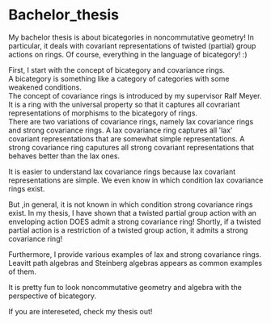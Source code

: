 # Bachelor_thesis
My bachelor thesis is about bicategories in noncommutative geometry! 
In particular, it deals with covariant representations of twisted (partial) group actions on rings.
Of course, everything in the language of bicategory! :)

First, I start with the concept of bicategory and covariance rings.   
A bicategory is something like a category of categories with some weakened conditions.  
The concept of covariance rings is introduced by my supervisor Ralf Meyer.
It is a ring with the universal property so that it captures all covrariant representations of morphisms to the bicategory of rings.  
There are two variations of covariance rings, namely lax covariance rings and strong covariance rings.
A lax covariance ring captures all 'lax' covariant representations that are somewhat simple representations.
A strong covariance ring caputures all strong covariant representations that behaves better than the lax ones.

It is easier to understand lax covariance rings because lax covariant representations are simple.
We even know in which condition lax covariance rings exist.


But ,in general, it is not known in which condition strong covariance rings exist.
In my thesis, I have shown that a twisted partial group action with an enveloping action DOES admit a strong covariance ring!
Shortly, if a twisted partial action is a restriction of a twisted group action, it admits a strong covariance ring!


Furthermore, I provide various examples of lax and strong covariance rings.
Leavitt path algebras and Steinberg algebras appears as common examples of them.

It is pretty fun to look noncommutative geometry and algebra with the perspective of bicategory.

If you are intereseted, check my thesis out!
